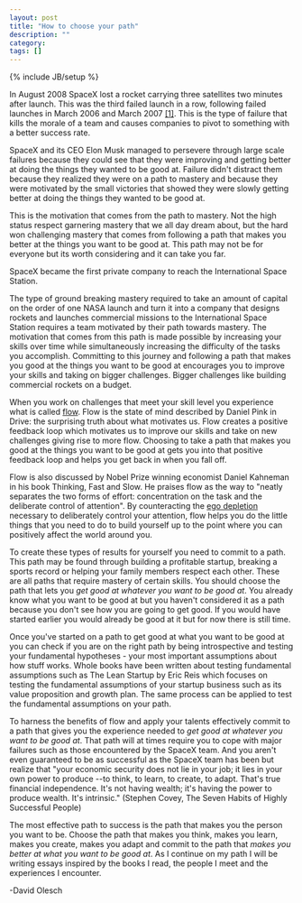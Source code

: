 ```yaml
---
layout: post
title: "How to choose your path"
description: ""
category: 
tags: []
---
```

{% include JB/setup %}

In August 2008 SpaceX lost a rocket carrying three satellites two minutes after launch. This was the third failed launch in a row, following failed launches in March 2006 and March 2007 [[1]](http://www.nytimes.com/2008/08/03/science/space/03launchweb.html). This is the type of failure that kills the morale of a team and causes companies to pivot to something with a better success rate. 

SpaceX and its CEO Elon Musk managed to persevere through large scale failures because they could see that they were improving and getting better at doing the things they wanted to be good at. Failure didn't distract them because they realized they were on a path to mastery and because they were motivated by the small victories that showed they were slowly getting better at doing the things they wanted to be good at.

This is the motivation that comes from the path to mastery. Not the high status respect garnering mastery that we all day dream about, but the hard won challenging mastery that comes from following a path that makes you better at the things you want to be good at. This path may not be for everyone but its worth considering and it can take you far.

SpaceX became the first private company to reach the International Space Station. 

The type of ground breaking mastery required to take an amount of capital on the order of one NASA launch and turn it into a company that designs rockets and launches commercial missions to the International Space Station requires a team motivated by their path towards mastery. The motivation that comes from this path is made possible by increasing your skills over time while simultaneously increasing the difficulty of the tasks you accomplish. Committing to this journey and following a path that makes you good at the things you want to be good at encourages you to improve your skills and taking on bigger challenges. Bigger challenges like building commercial rockets on a budget. 

When you work on challenges that meet your skill level you experience what is called [flow](http://tinyurl.com/n9tfe). Flow is the state of mind described by Daniel Pink in Drive: the surprising truth about what motivates us. Flow creates a positive feedback loop which motivates us to improve our skills and take on new challenges giving rise to more flow. Choosing to take a path that makes you good at the things you want to be good at gets you into that positive feedback loop and helps you get back in when you fall off.

Flow is also discussed by Nobel Prize winning economist Daniel Kahneman in his book Thinking, Fast and Slow. He praises flow as the way to "neatly separates the two forms of effort: concentration on the task and the deliberate control of attention". By counteracting the [ego depletion](http://danariely.com/2012/08/15/understanding-ego-depletion/) necessary to deliberately control your attention, flow helps you do the little things that you need to do to build yourself up to the point where you can positively affect the world around you.  

To create these types of results for yourself you need to commit to a path. This path may be found through building a profitable startup, breaking a sports record or helping your family members respect each other. These are all paths that require mastery of certain skills. You should choose the path that lets you *get good at whatever you want to be good at*. You already know what you want to be good at but you haven't considered it as a path because you don't see how you are going to get good. If you would have started earlier you would already be good at it but for now there is still time. 

Once you've started on a path to get good at what you want to be good at you can check if you are on the right path by being introspective and testing your fundamental hypotheses - your most important assumptions about how stuff works. Whole books have been written about testing fundamental assumptions such as The Lean Startup by Eric Reis which focuses on testing the fundamental assumptions of your startup business such as its value proposition and growth plan.  The same process can be applied to test the fundamental assumptions on your path.

To harness the benefits of flow and apply your talents effectively commit to a path that gives you the experience needed to *get good at whatever you want to be good at*. That path will at times require you to cope with major failures such as those encountered by the SpaceX team. And you aren't even guaranteed to be as successful as the SpaceX team has been but realize that "your economic security does not lie in your job; it lies in your own power to produce --to think, to learn, to create, to adapt. That's true financial independence. It's not having wealth; it's having the power to produce wealth. It's intrinsic." (Stephen Covey, The Seven Habits of Highly Successful People)

The most effective path to success is the path that makes you the person you want to be. Choose the path that makes you think, makes you learn, makes you create, makes you adapt and commit to the path that *makes you better at what you want to be good at*. As I continue on my path I will be writing essays inspired by the books I read, the people I meet and the experiences I encounter.

-David Olesch